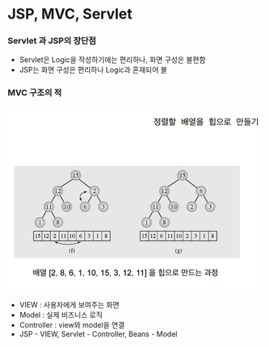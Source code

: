 # JSP, MVC, Servlet

### Servlet 과 JSP의 장단점

* Servlet은 Logic을 작성하기에는 편리하나, 화면 구성은 불편함
* JSP는 화면 구성은 편리하나 Logic과 혼재되어 불

### MVC 구조의 적

![](../.gitbook/assets/image%20%2835%29.png)

* VIEW : 사용자에게 보여주는 화면
* Model : 실제 비즈니스 로직
* Controller : view와 model을 연결
* JSP - VIEW, Servlet - Controller, Beans - Model


